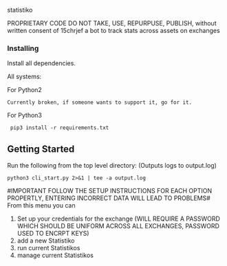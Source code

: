 statistiko

PROPRIETARY CODE DO NOT TAKE, USE, REPURPUSE, PUBLISH, without written consent of 15chrjef a bot to track stats across assets on exchanges


### Installing

Install all dependencies.

All systems:

For Python2
```
Currently broken, if someone wants to support it, go for it.
```
For Python3
```
 pip3 install -r requirements.txt
```

## Getting Started

Run the following from the top level directory: (Outputs logs to output.log)
```
python3 cli_start.py 2>&1 | tee -a output.log
```


#IMPORTANT FOLLOW THE SETUP INSTRUCTIONS FOR EACH OPTION PROPERTLY, ENTERING INCORRECT DATA WILL LEAD TO PROBLEMS#
From this menu you can
1. Set up your credentials for the exchange (WILL REQUIRE A PASSWORD WHICH SHOULD BE UNIFORM ACROSS ALL EXCHANGES, PASSWORD USED TO ENCRPT KEYS)
2. add a new Statistiko
3. run current Statistikos 
4. manage current Statistikos